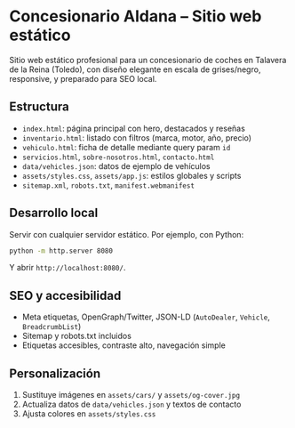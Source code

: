 # Concesionario Aldana – Sitio web estático

Sitio web estático profesional para un concesionario de coches en Talavera de la Reina (Toledo), con diseño elegante en escala de grises/negro, responsive, y preparado para SEO local.

## Estructura

- `index.html`: página principal con hero, destacados y reseñas
- `inventario.html`: listado con filtros (marca, motor, año, precio)
- `vehiculo.html`: ficha de detalle mediante query param `id`
- `servicios.html`, `sobre-nosotros.html`, `contacto.html`
- `data/vehicles.json`: datos de ejemplo de vehículos
- `assets/styles.css`, `assets/app.js`: estilos globales y scripts
- `sitemap.xml`, `robots.txt`, `manifest.webmanifest`

## Desarrollo local

Servir con cualquier servidor estático. Por ejemplo, con Python:

```bash
python -m http.server 8080
```

Y abrir `http://localhost:8080/`.

## SEO y accesibilidad

- Meta etiquetas, OpenGraph/Twitter, JSON-LD (`AutoDealer`, `Vehicle`, `BreadcrumbList`)
- Sitemap y robots.txt incluidos
- Etiquetas accesibles, contraste alto, navegación simple

## Personalización

1. Sustituye imágenes en `assets/cars/` y `assets/og-cover.jpg`
2. Actualiza datos de `data/vehicles.json` y textos de contacto
3. Ajusta colores en `assets/styles.css`
